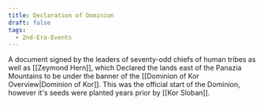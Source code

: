 ```yaml
---
title: Declaration of Dominion
draft: false
tags:
  - 2nd-Era-Events
---
```

 A document signed by the leaders of seventy-odd chiefs of human tribes as well as [[Zeymond Hern]], which Declared the lands east of the Panazia Mountains to be under the banner of the [[Dominion of Kor Overview|Dominion of Kor]]. This was the official start of the Dominion, however it's seeds were planted years prior by [[Kor Sloban]].